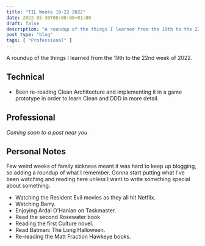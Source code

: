 ```yaml
---
title: "TIL Weeks 19-22 2022"
date: 2022-05-30T00:00:00+01:00
draft: false
description: "A roundup of the things I learned from the 19th to the 22nd week of 2022."
post_type: "blog"
tags: [ "Professional" ]
---
```


A roundup of the things I learned from the 19th to the 22nd week of 2022.

## Technical

* Been re-reading Clean Architecture and implementing it in a game prototype in order to learn Clean and DDD in more detail.

## Professional

*Coming soon to a post near you*

## Personal Notes

Few weird weeks of family sickness meant it was hard to keep up blogging, so adding a roundup of what I remember. Gonna start putting what I've been watching and reading here unless I want to write something special about something.

* Watching the Resident Evil movies as they all hit Netflix.
* Watching Barry.
* Enjoying Ardal O'Hanlan on Taskmaster.
* Read the second Rosewater book.
* Reading the first Culture novel.
* Read Batman: The Long Halloween.
* Re-reading the Matt Fraction Hawkeye books.

